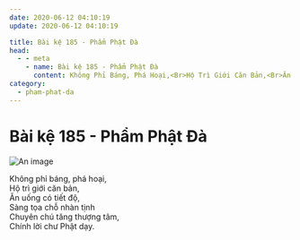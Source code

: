 ```yaml
---
date: 2020-06-12 04:10:19
update: 2020-06-12 04:10:19

title: Bài kệ 185 - Phẩm Phật Đà
head:
  - - meta
    - name: Bài kệ 185 - Phẩm Phật Đà
      content: Không Phỉ Báng, Phá Hoại,<Br>Hộ Trì Giới Căn Bản,<Br>Ăn Uống Có Tiết Độ,<Br>Sàng Tọa Chỗ Nhàn Tịnh<Br>Chuyên Chú Tăng Thượng Tâm,<Br>Chính Lời Chư Phật Dạy.<Br>
category:
  - pham-phat-da
---
```


# Bài kệ 185 - Phẩm Phật Đà

![An image](/img/pham-phat-da/pham-phat-da-185.jpg)

Không phỉ báng, phá hoại,<br>Hộ trì giới căn bản,<br>Ăn uống có tiết độ,<br>Sàng tọa chỗ nhàn tịnh<br>Chuyên chú tăng thượng tâm,<br>Chính lời chư Phật dạy.<br>
